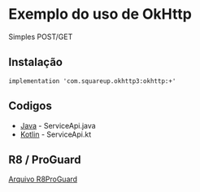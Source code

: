 # Exemplo do uso de OkHttp

Simples POST/GET

## Instalação

```
implementation 'com.squareup.okhttp3:okhttp:+'
```

## Codigos

* [Java](http://www.dropwizard.io/1.0.2/docs/) - ServiceApi.java
* [Kotlin](http://www.dropwizard.io/1.0.2/docs/) - ServiceApi.kt


## R8 / ProGuard

[Arquivo R8ProGuard](https://github.com/square/okhttp/blob/master/okhttp/src/main/resources/META-INF/proguard/okhttp3.pro)

